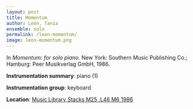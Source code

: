 ```yaml
---
layout: post
title: Momentum
author: León, Tania
ensemble: solo
permalink: /leon-momentum/
image: leon-momentum.png
---
```


In *Momentum: for solo piano.* New York: Southern Music Publishing Co.; Hamburg: Peer Musikverlag GmbH, 1986.

**Instrumentation summary**: piano (1)

**Instrumentation group**: keyboard

**Location**: <a href="https://tufts-primo.hosted.exlibrisgroup.com/primo-explore/fulldisplay?docid=01TUN_ALMA21108620500003851&context=L&vid=01TUN&lang=en_US&search_scope=EVERYTHING&adaptor=Local%20Search%20Engine&tab=everything&query=any,contains,Tania%20Leon%20Momentum&offset=0" target="_blank">Music Library Stacks M25 .L46 M6 1986</a>
